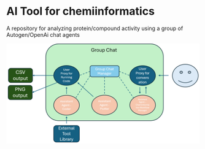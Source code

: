 # AI Tool for chemiinformatics
 
 A repository for analyzing protein/compound activity using a group of Autogen/OpenAi chat agents

![Group Chat Visualization](cheminformatics_group_chat.png)
